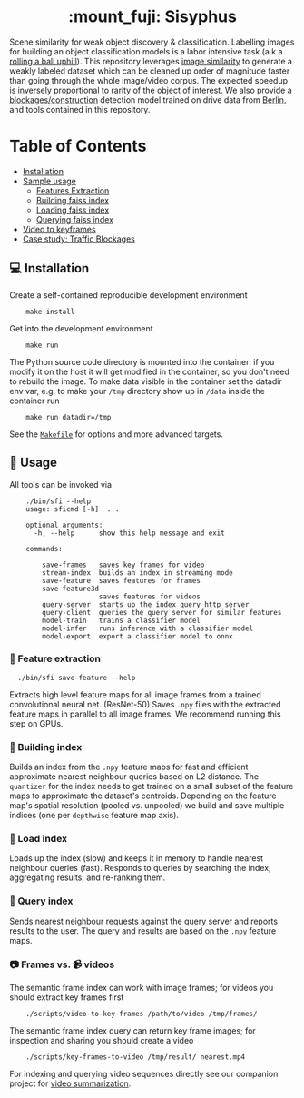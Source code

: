 <h1 align='center'>:mount_fuji: Sisyphus</h1>

Scene similarity for weak object discovery & classification. Labelling images for building an object classification models is a labor intensive task (a.k.a [rolling a ball uphill](https://en.wikipedia.org/wiki/Sisyphus)). This repository leverages [image similarity](https://www.github.com/facebookresearch/faiss) to generate a weakly labeled dataset which can be cleaned up order of magnitude faster than going through the whole image/video corpus. The expected speedup is inversely proportional to rarity of the object of interest. We also provide a [blockages/construction](https://github.com/moabitcoin/sisyphus/releases/tag/v1.0.0) detection model trained on drive data from [Berlin.](https://hoodmaps.com/berlin-neighborhood-map) and tools contained in this repository.

# Table of Contents
* [Installation](#computer-installation)
* [Sample usage](#tada-usage)
  - [Features Extraction](#rocket-feature-extraction)
  - [Building faiss index](#european_post_office-building-index)
  - [Loading faiss index](#vhs-load-index)
  - [Querying faiss index](#crystal_ball-query-index)
* [Video to keyframes](#camera-frames-vs-video_camera-videos)
* [Case study: Traffic Blockages](./docs/blockages.md)

## :computer: Installation

Create a self-contained reproducible development environment

```
    make install
```
Get into the development environment
```
    make run
```
The Python source code directory is mounted into the container: if you modify it on the host it will get modified in the container, so you don't need to rebuild the image. To make data visible in the container set the datadir env var, e.g. to make your `/tmp` directory show up in `/data` inside the container run
```
    make run datadir=/tmp
```
See the [`Makefile`](./Makefile) for options and more advanced targets.

## :tada: Usage

All tools can be invoked via
```
    ./bin/sfi --help
    usage: sficmd [-h]  ...

    optional arguments:
      -h, --help      show this help message and exit

    commands:

        save-frames   saves key frames for video
        stream-index  builds an index in streaming mode
        save-feature  saves features for frames
        save-feature3d
                      saves features for videos
        query-server  starts up the index query http server
        query-client  queries the query server for similar features
        model-train   trains a classifier model
        model-infer   runs inference with a classifier model
        model-export  export a classifier model to onnx
```

### :rocket: Feature extraction

```
  ./bin/sfi save-feature --help
```

Extracts high level feature maps for all image frames from a trained convolutional neural net. (ResNet-50)
Saves `.npy` files with the extracted feature maps in parallel to all image frames. We recommend running this step on GPUs.


### :european_post_office: Building index

Builds an index from the `.npy` feature maps for fast and efficient approximate nearest neighbour queries based on L2 distance. The `quantizer` for the index needs to get trained on a small subset of the feature maps to approximate the dataset's centroids. Depending on the feature map's spatial resolution (pooled vs. unpooled) we build and save multiple indices (one per `depthwise` feature map axis).

### :vhs: Load index

Loads up the index (slow) and keeps it in memory to handle nearest neighbour queries (fast).
Responds to queries by searching the index, aggregating results, and re-ranking them.

### :crystal_ball: Query index

Sends nearest neighbour requests against the query server and reports results to the user.
The query and results are based on the `.npy` feature maps.

### :camera: Frames vs. :video_camera: videos

The semantic frame index can work with image frames; for videos you should extract key frames first

```
    ./scripts/video-to-key-frames /path/to/video /tmp/frames/
```
The semantic frame index query can return key frame images; for inspection and sharing you should create a video
```
    ./scripts/key-frames-to-video /tmp/result/ nearest.mp4
```
For indexing and querying video sequences directly see our companion project for [video summarization](https://github.com/moabitcoin/Adversarial-video-summarization-pytorch).
